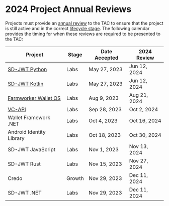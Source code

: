 # 2024 Project Annual Reviews

Projects must provide an [annual review](../../../governance/project-annual-review-process.md) to the TAC to ensure that the project is still active and in the correct [lifecycle stage](../../../governance/project-lifecycle.md#stages). The following calendar provides the timing for when these reviews are required to be presented to the TAC:

| Project                       | Stage  | Date Accepted | 2024 Review  |
| ----------------------------- | ------ | ------------- | ------------ |
| [SD-JWT Python]               | Labs   | May 27, 2023  | Jun 12, 2024 |
| [SD-JWT Kotlin]               | Labs   | May 27, 2023  | Jun 12, 2024 |
| [Farmworker Wallet OS]        | Labs   | Aug  9, 2023  | Aug 21, 2024 |
| [VC-API]                      | Labs   | Sep 28, 2023  | Oct  2, 2024 |
| Wallet Framework .NET         | Labs   | Oct  4, 2023  | Oct 16, 2024 |
| Android Identity Library      | Labs   | Oct 18, 2023  | Oct 30, 2024 |
| SD-JWT JavaScript             | Labs   | Nov  1, 2023  | Nov 13, 2024 |
| SD-JWT Rust                   | Labs   | Nov 15, 2023  | Nov 27, 2024 |
| Credo                         | Growth | Nov 29, 2023  | Dec 11, 2024 |
| SD-JWT .NET                   | Labs   | Nov 29, 2023  | Dec 11, 2024 |

[SD-JWT Python]: ./2024-sd-jwt-python-annual.md
[SD-JWT Kotlin]: ./2024-sd-jwt-kotlin-annual.md
[Farmworker Wallet OS]: ./2024-farmworker-wallet-os-annual.md
[VC-API]: ./2024-vc-api-implementation-annual.md